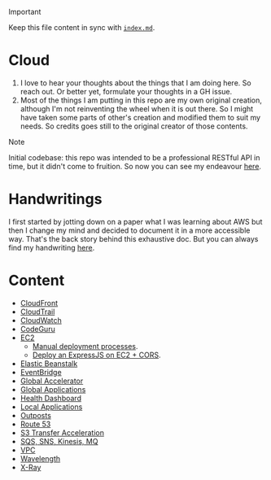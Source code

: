 > [!IMPORTANT]
>
> Keep this file content in sync with [`index.md`](../index.md).

# Cloud

1. I love to hear your thoughts about the things that I am doing here. So reach out. Or better yet, formulate your thoughts in a GH issue.
2. Most of the things I am putting in this repo are my own original creation, although I'm not reinventing the wheel when it is out there. So I might have taken some parts of other's creation and modified them to suit my needs. So credits goes still to the original creator of those contents.

> [!NOTE]
>
> Initial codebase: this repo was intended to be a professional RESTful API in time, but it didn't come to fruition. So now you can see my endeavour [here](https://github.com/kasir-barati/paas-system/tree/initial-branch).

# Handwritings

I first started by jotting down on a paper what I was learning about AWS but then I change my mind and decided to document it in a more accessible way. That's the back story behind this exhaustive doc. But you can always find my handwriting [here](../aws/handwritings/README.md).

# Content

- [CloudFront](../aws/CloudFront/README.md)
- [CloudTrail](../aws/CloudTrail/README.md)
- [CloudWatch](../aws/CloudWatch/README.md)
- [CodeGuru](../aws/CodeGuru/README.md)
- [EC2](../aws/EC2/README.md)
  - [Manual deployment processes](../deploying-exercises/manual-deploy.md).
  - [Deploy an ExpressJS on EC2 + CORS](../deploying-exercises/expressjs-cors/github-pipeline.md).
- [Elastic Beanstalk](../aws/Elastic-Beanstalk/README.md)
- [EventBridge](../aws/EventBridge/README.md)
- [Global Accelerator](../aws/Global-Accelerator/README.md)
- [Global Applications](../aws/global-app/README.md)
- [Health Dashboard](../aws/Health-Dashboard/README.md)
- [Local Applications](../aws/local-app/README.md)
- [Outposts](../aws/Outposts/README.md)
- [Route 53](../aws/Route-53/README.md)
- [S3 Transfer Acceleration](../aws/S3-Transfer-Acceleration/README.md)
- [SQS, SNS, Kinesis, MQ](../aws/SQS-SNS-Kinesis-MQ/README.md)
- [VPC](../aws/VPC/README.md)
- [Wavelength](../aws/Wavelength/README.md)
- [X-Ray](../aws/X-Ray/README.md)
